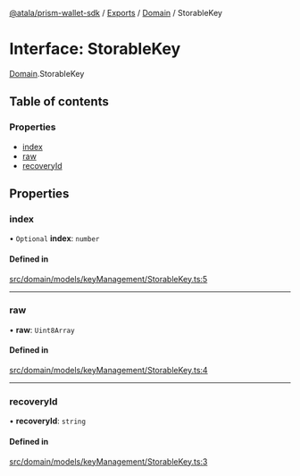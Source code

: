 [@atala/prism-wallet-sdk](../README.md) / [Exports](../modules.md) / [Domain](../modules/Domain.md) / StorableKey

# Interface: StorableKey

[Domain](../modules/Domain.md).StorableKey

## Table of contents

### Properties

- [index](Domain.StorableKey-1.md#index)
- [raw](Domain.StorableKey-1.md#raw)
- [recoveryId](Domain.StorableKey-1.md#recoveryid)

## Properties

### index

• `Optional` **index**: `number`

#### Defined in

[src/domain/models/keyManagement/StorableKey.ts:5](https://github.com/hyperledger/identus-edge-agent-sdk-ts/blob/09a15046403a2249034c5ff5dfc7e6e562cd9171/src/domain/models/keyManagement/StorableKey.ts#L5)

___

### raw

• **raw**: `Uint8Array`

#### Defined in

[src/domain/models/keyManagement/StorableKey.ts:4](https://github.com/hyperledger/identus-edge-agent-sdk-ts/blob/09a15046403a2249034c5ff5dfc7e6e562cd9171/src/domain/models/keyManagement/StorableKey.ts#L4)

___

### recoveryId

• **recoveryId**: `string`

#### Defined in

[src/domain/models/keyManagement/StorableKey.ts:3](https://github.com/hyperledger/identus-edge-agent-sdk-ts/blob/09a15046403a2249034c5ff5dfc7e6e562cd9171/src/domain/models/keyManagement/StorableKey.ts#L3)
